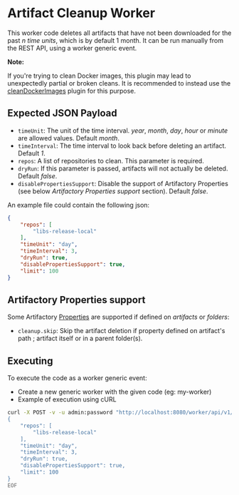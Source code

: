 Artifact Cleanup Worker
========================

This worker code deletes all artifacts that have not been downloaded for the past *n time units*,
which is by default 1 month. It can be run manually from the REST API, using a worker generic event.

**Note:**

If you're trying to clean Docker images, this plugin may lead to unexpectedly partial or broken cleans. It is recommended to instead use the [cleanDockerImages](https://github.com/jfrog/workers-sample/tree/master/cleanup/cleanDockerImages) plugin for this purpose.

Expected JSON Payload
----------

- `timeUnit`: The unit of the time interval. *year*, *month*, *day*, *hour* or *minute* are allowed values. Default *month*.
- `timeInterval`: The time interval to look back before deleting an artifact. Default *1*.
- `repos`: A list of repositories to clean. This parameter is required.
- `dryRun`: If this parameter is passed, artifacts will not actually be deleted. Default *false*.
- `disablePropertiesSupport`: Disable the support of Artifactory Properties (see below *Artifactory Properties support* section). Default *false*.

An example file could contain the following json:
```json
{
    "repos": [
        "libs-release-local"
    ],
    "timeUnit": "day",
    "timeInterval": 3,
    "dryRun": true,
    "disablePropertiesSupport": true,
    "limit": 100
}
```

Artifactory Properties support
----------

Some Artifactory [Properties](https://www.jfrog.com/confluence/display/RTF/Properties) are supported if defined on *artifacts* or *folders*:

- `cleanup.skip`: Skip the artifact deletion if property defined on artifact's path ; artifact itself or in a parent folder(s).

Executing
---------

To execute the code as a worker generic event:

* Create a new generic worker with the given code (eg: my-worker)
* Example of execution using cURL

```bash
curl -X POST -v -u admin:password "http://localhost:8080/worker/api/v1/execute/my-worker" --json @- <<EOF
{
    "repos": [
        "libs-release-local"
    ],
    "timeUnit": "day",
    "timeInterval": 3,
    "dryRun": true,
    "disablePropertiesSupport": true,
    "limit": 100
}
EOF
```

